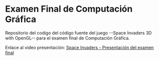 # Examen Final de Computación Gráfica

Repositorio del codigo del código fuente del juego --Space Invaders 3D with OpenGL-- para el examen final de Computación Gráfica.

Enlace al video presentación: [Space Invaders - Presentación del examen final](https://youtu.be/HdfhUhU33Q0)